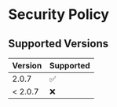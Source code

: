 # Security Policy

## Supported Versions


| Version | Supported          |
| ------- | ------------------ |
| 2.0.7   | :white_check_mark: |
| < 2.0.7   | :x:                |
